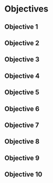 # Objectives

## Objective 1

## Objective 2

## Objective 3

## Objective 4

## Objective 5

## Objective 6

## Objective 7

## Objective 8

## Objective 9

## Objective 10


